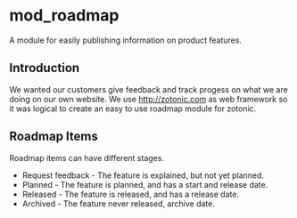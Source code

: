 # mod_roadmap
A module for easily publishing information on product features.

## Introduction

We wanted our customers give feedback and track progess on what we are
doing on our own website. We use http://zotonic.com as web framework so 
it was logical to create an easy to use roadmap module for zotonic.

## Roadmap Items

Roadmap items can have different stages.

 * Request feedback - The feature is explained, but not yet planned.
 * Planned - The feature is planned, and has a start and release date.
 * Released - The feature is released, and has a release date.
 * Archived - The feature never released, archive date.


 
 
